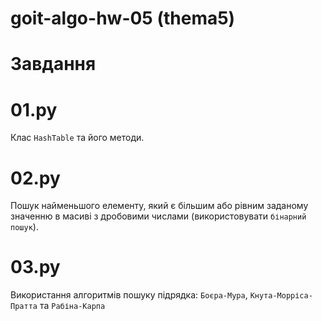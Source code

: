# goit-algo-hw-05 (thema5)

# Завдання

# 01.py
Клас `HashTable` та його методи.

# 02.py
Пошук найменьшого елементу, який є більшим або рівним заданому значенню в масиві з дробовими числами (використовувати `бінарний пошук`).

# 03.py
Використання алгоритмів пошуку підрядка: `Боєра-Мура`, `Кнута-Морріса-Пратта` та `Рабіна-Карпа`
